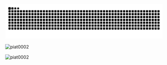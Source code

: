 <img src="https://raw.githubusercontent.com/piat0002/piat0002/output/snake.svg" alt="Snake animation" />

<p><img align="center" src="https://github-readme-stats.vercel.app/api/top-langs?username=piat0002&show_icons=true&theme=highcontrast&locale=en&layout=compact" alt="piat0002" /></p>

<p><img align="center" src="https://streak-stats.demolab.com/?user==piat0002&theme=highcontrast" alt="piat0002" /></p>

